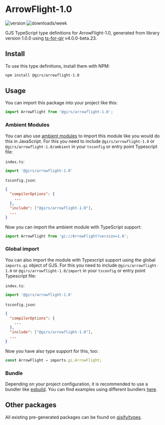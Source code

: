 
# ArrowFlight-1.0

![version](https://img.shields.io/npm/v/@girs/arrowflight-1.0)
![downloads/week](https://img.shields.io/npm/dw/@girs/arrowflight-1.0)


GJS TypeScript type definitions for ArrowFlight-1.0, generated from library version 1.0.0 using [ts-for-gir](https://github.com/gjsify/ts-for-gir) v4.0.0-beta.23.


## Install

To use this type definitions, install them with NPM:
```bash
npm install @girs/arrowflight-1.0
```

## Usage

You can import this package into your project like this:
```ts
import ArrowFlight from '@girs/arrowflight-1.0';
```

### Ambient Modules

You can also use [ambient modules](https://github.com/gjsify/ts-for-gir/tree/main/packages/cli#ambient-modules) to import this module like you would do this in JavaScript.
For this you need to include `@girs/arrowflight-1.0` or `@girs/arrowflight-1.0/ambient` in your `tsconfig` or entry point Typescript file:

`index.ts`:
```ts
import '@girs/arrowflight-1.0'
```

`tsconfig.json`:
```json
{
  "compilerOptions": {
    ...
  },
  "include": ["@girs/arrowflight-1.0"],
  ...
}
```

Now you can import the ambient module with TypeScript support: 

```ts
import ArrowFlight from 'gi://ArrowFlight?version=1.0';
```

### Global import

You can also import the module with Typescript support using the global `imports.gi` object of GJS.
For this you need to include `@girs/arrowflight-1.0` or `@girs/arrowflight-1.0/import` in your `tsconfig` or entry point Typescript file:

`index.ts`:
```ts
import '@girs/arrowflight-1.0'
```

`tsconfig.json`:
```json
{
  "compilerOptions": {
    ...
  },
  "include": ["@girs/arrowflight-1.0"],
  ...
}
```

Now you have also type support for this, too:

```ts
const ArrowFlight = imports.gi.ArrowFlight;
```

### Bundle

Depending on your project configuration, it is recommended to use a bundler like [esbuild](https://esbuild.github.io/). You can find examples using different bundlers [here](https://github.com/gjsify/ts-for-gir/tree/main/examples).

## Other packages

All existing pre-generated packages can be found on [gjsify/types](https://github.com/gjsify/types).

